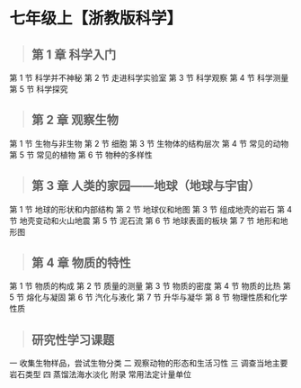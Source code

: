 # 七年级上【浙教版科学】

> ## 第 1 章 科学入门

第 1 节 科学并不神秘
第 2 节 走进科学实验室
第 3 节 科学观察
第 4 节 科学测量
第 5 节 科学探究

> ## 第 2 章 观察生物

第 1 节 生物与非生物
第 2 节 细胞
第 3 节 生物体的结构层次
第 4 节 常见的动物
第 5 节 常见的植物
第 6 节 物种的多样性

> ## 第 3 章 人类的家园——地球（地球与宇宙）

第 1 节 地球的形状和内部结构
第 2 节 地球仪和地图
第 3 节 组成地壳的岩石
第 4 节 地壳变动和火山地震
第 5 节 泥石流
第 6 节 地球表面的板块
第 7 节 地形和地形图

> ## 第 4 章 物质的特性

第 1 节 物质的构成
第 2 节 质量的测量
第 3 节 物质的密度
第 4 节 物质的比热
第 5 节 熔化与凝固
第 6 节 汽化与液化
第 7 节 升华与凝华
第 8 节 物理性质和化学性质

> ## 研究性学习课题

一 收集生物样品，尝试生物分类
二 观察动物的形态和生活习性
三 调查当地主要岩石类型
四 蒸馏法海水淡化
附录 常用法定计量单位
